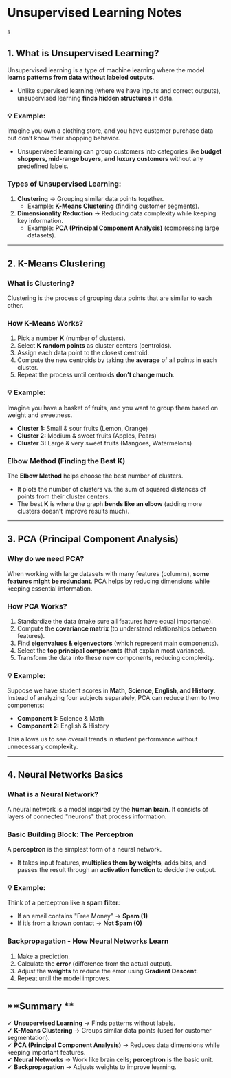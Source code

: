 # Unsupervised Learning Notes
s
## **1. What is Unsupervised Learning?**
Unsupervised learning is a type of machine learning where the model **learns patterns from data without labeled outputs**.
- Unlike supervised learning (where we have inputs and correct outputs), unsupervised learning **finds hidden structures** in data.

### 💡 **Example:**
Imagine you own a clothing store, and you have customer purchase data but don’t know their shopping behavior.
- Unsupervised learning can group customers into categories like **budget shoppers, mid-range buyers, and luxury customers** without any predefined labels.

### **Types of Unsupervised Learning:**
1. **Clustering** → Grouping similar data points together.  
   - Example: **K-Means Clustering** (finding customer segments).
2. **Dimensionality Reduction** → Reducing data complexity while keeping key information.  
   - Example: **PCA (Principal Component Analysis)** (compressing large datasets).

---

## **2. K-Means Clustering**
### **What is Clustering?**
Clustering is the process of grouping data points that are similar to each other.

### **How K-Means Works?**
1. Pick a number **K** (number of clusters).
2. Select **K random points** as cluster centers (centroids).
3. Assign each data point to the closest centroid.
4. Compute the new centroids by taking the **average** of all points in each cluster.
5. Repeat the process until centroids **don’t change much**.

### 💡 **Example:**
Imagine you have a basket of fruits, and you want to group them based on weight and sweetness.
- **Cluster 1:** Small & sour fruits (Lemon, Orange)
- **Cluster 2:** Medium & sweet fruits (Apples, Pears)
- **Cluster 3:** Large & very sweet fruits (Mangoes, Watermelons)

### **Elbow Method (Finding the Best K)**
The **Elbow Method** helps choose the best number of clusters.
- It plots the number of clusters vs. the sum of squared distances of points from their cluster centers.
- The best **K** is where the graph **bends like an elbow** (adding more clusters doesn’t improve results much).

---

## **3. PCA (Principal Component Analysis)**
### **Why do we need PCA?**
When working with large datasets with many features (columns), **some features might be redundant**. PCA helps by reducing dimensions while keeping essential information.

### **How PCA Works?**
1. Standardize the data (make sure all features have equal importance).
2. Compute the **covariance matrix** (to understand relationships between features).
3. Find **eigenvalues & eigenvectors** (which represent main components).
4. Select the **top principal components** (that explain most variance).
5. Transform the data into these new components, reducing complexity.

### 💡 **Example:**
Suppose we have student scores in **Math, Science, English, and History**. Instead of analyzing four subjects separately, PCA can reduce them to two components:
- **Component 1:** Science & Math
- **Component 2:** English & History

This allows us to see overall trends in student performance without unnecessary complexity.

---

## **4. Neural Networks Basics**
### **What is a Neural Network?**
A neural network is a model inspired by the **human brain**. It consists of layers of connected "neurons" that process information.

### **Basic Building Block: The Perceptron**
A **perceptron** is the simplest form of a neural network.
- It takes input features, **multiplies them by weights**, adds bias, and passes the result through an **activation function** to decide the output.

### 💡 **Example:**
Think of a perceptron like a **spam filter**:
- If an email contains "Free Money" → **Spam (1)**
- If it’s from a known contact → **Not Spam (0)**

### **Backpropagation - How Neural Networks Learn**
1. Make a prediction.
2. Calculate the **error** (difference from the actual output).
3. Adjust the **weights** to reduce the error using **Gradient Descent**.
4. Repeat until the model improves.

---

## **Summary **
✔ **Unsupervised Learning** → Finds patterns without labels.  
✔ **K-Means Clustering** → Groups similar data points (used for customer segmentation).  
✔ **PCA (Principal Component Analysis)** → Reduces data dimensions while keeping important features.  
✔ **Neural Networks** → Work like brain cells; **perceptron** is the basic unit.  
✔ **Backpropagation** → Adjusts weights to improve learning.  


